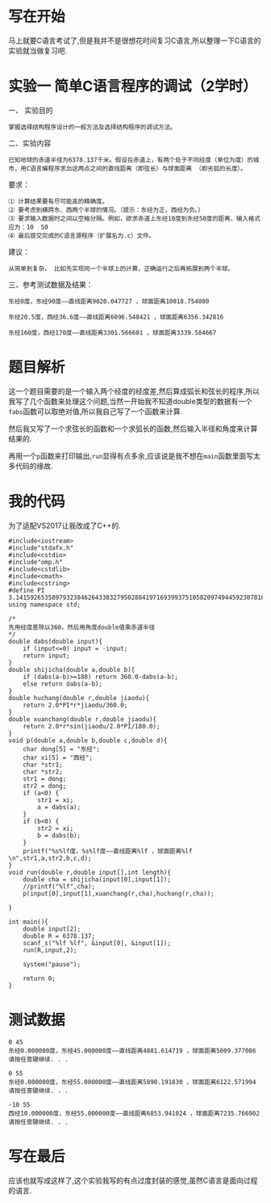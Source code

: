 # 写在开始
马上就要C语言考试了,但是我并不是很想花时间复习C语言,所以整理一下C语言的实验就当做复习吧.
# 实验一 简单C语言程序的调试（2学时）

一、 实验目的

    掌握选择结构程序设计的一般方法及选择结构程序的调试方法。

二、实验内容

    已知地球的赤道半径为6378.137千米。假设在赤道上，有两个处于不同经度（单位为度）的城市，用C语言编程序求出这两点之间的直线距离（即弦长）与球面距离 （即劣弧的长度）。

要求：

    ⑴ 计算结果要有尽可能高的精确度。
    ⑵ 要考虑到横跨东、西两个半球的情况。（提示：东经为正，西经为负。）　
    ⑶ 要求输入数据时之间以空格分隔。例如，欲求赤道上东经10度到东经50度的距离，输入格式应为：10  50
    ⑷ 最后提交完成的C语言源程序（扩展名为.c）文件。　
建议：

    从简单到复杂， 比如先实现同一个半球上的计算，正确运行之后再拓展到两个半球。

三、参考测试数据及结果：　

    东经0度，东经90度——直线距离9020.047727 ，球面距离10018.754000

    东经20.5度，西经36.6度——直线距离6096.548421 ，球面距离6356.342816　

    东经160度，西经170度——直线距离3301.566601 ，球面距离3339.584667

# 题目解析
这一个题目需要的是一个输入两个经度的经度差,然后算成弧长和弦长的程序,所以我写了几个函数来处理这个问题,当然一开始我不知道double类型的数据有一个`fabs`函数可以取绝对值,所以我自己写了一个函数来计算.

然后我又写了一个求弦长的函数和一个求弧长的函数,然后输入半径和角度来计算结果的.

再用一个`p`函数来打印输出,`run`显得有点多余,应该说是我不想在`main`函数里面写太多代码的缘故.
# 我的代码
为了适配VS2017让我改成了C++的.
```
#include<iostream>
#include"stdafx.h"
#include<cstdio>
#include"omp.h"
#include<cstdlib>
#include<cmath>
#include<cstring>
#define PI 3.14159265358979323846264338327950288419716939937510582097494459230781640628
using namespace std;

/*
先用经度差除以360，然后用角度double值乘赤道半径
*/
double dabs(double input){
	if (input<=0) input = -input;
	return input;
}
double shijicha(double a,double b){
	if (dabs(a-b)>=180) return 360.0-dabs(a-b);
	else return dabs(a-b);
}
double huchang(double r,double jiaodu){
	return 2.0*PI*r*jiaodu/360.0;
}
double xuanchang(double r,double jiaodu){
	return 2.0*r*sin(jiaodu/2.0*PI/180.0);
}
void p(double a,double b,double c,double d){
	char dong[5] = "东经";
	char xi[5] = "西经";
	char *str1;
	char *str2;
	str1 = dong;
	str2 = dong;
	if (a<0) {
		str1 = xi;
		a = dabs(a);
	}
	if (b<0) {
		str2 = xi;
		b = dabs(b);
	}
	printf("%s%lf度，%s%lf度——直线距离%lf ，球面距离%lf \n",str1,a,str2,b,c,d);
}
void run(double r,double input[],int length){
	double cha = shijicha(input[0],input[1]);
	//printf("%lf",cha);
	p(input[0],input[1],xuanchang(r,cha),huchang(r,cha));

}

int main(){
	double input[2];
	double R = 6378.137;
	scanf_s("%lf %lf", &input[0], &input[1]);
	run(R,input,2);

	system("pause");

	return 0;
}

```
# 测试数据
```
0 45
东经0.000000度，东经45.000000度——直线距离4881.614719 ，球面距离5009.377086
请按任意键继续. . .

0 55
东经0.000000度，东经55.000000度——直线距离5890.191830 ，球面距离6122.571994
请按任意键继续. . .

-10 55
西经10.000000度，东经55.000000度——直线距离6853.941024 ，球面距离7235.766902
请按任意键继续. . .
```
# 写在最后
应该也就写成这样了,这个实验我写的有点过度封装的感觉,虽然C语言是面向过程的语言.
